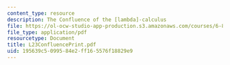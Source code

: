 ```yaml
---
content_type: resource
description: The Confluence of the [lambda]-calculus
file: https://ol-ocw-studio-app-production.s3.amazonaws.com/courses/6-827-multithreaded-parallelism-languages-and-compilers-fall-2002/195639c5099584e2ff165576f18829e9_L23ConfluencePrint.pdf
file_type: application/pdf
resourcetype: Document
title: L23ConfluencePrint.pdf
uid: 195639c5-0995-84e2-ff16-5576f18829e9
---
```

